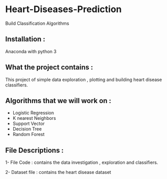 # Heart-Diseases-Prediction
Build Classification Algorithms

## Installation :
Anaconda with python 3 


## What the project contains :
This project of simple data exploration , plotting and building heart disease classifiers.

## Algorithms that we will work on :
- Logistic Regression 
- K nearest Neighbors 
- Support Vector 
- Decision Tree
- Random Forest

## File Descriptions : 
1- File Code : contains the data investigation , exploration and classifiers. 

2- Dataset file : contains the heart disease dataset
